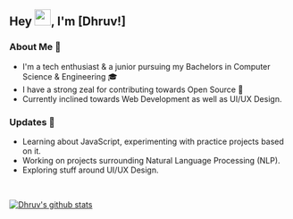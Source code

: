 ## Hey <img src="https://github.com/TheDudeThatCode/TheDudeThatCode/blob/master/Assets/Hi.gif" width="29px">, I'm [Dhruv!] 

### About Me 🚀
- I'm a tech enthusiast & a junior pursuing my Bachelors in Computer Science & Engineering 🎓
- I have a strong zeal for contributing towards Open Source 🔅
- Currently inclined towards Web Development as well as UI/UX Design.
### Updates 🙌
- Learning about JavaScript, experimenting with practice projects based on it. 
- Working on projects surrounding Natural Language Processing (NLP).
- Exploring stuff around UI/UX Design.
<br>

[![Dhruv's github stats](https://github-readme-stats.vercel.app/api?username=Dhruv-VINT)](https://github.com/Dhruv-VINT/github-readme-stats)

